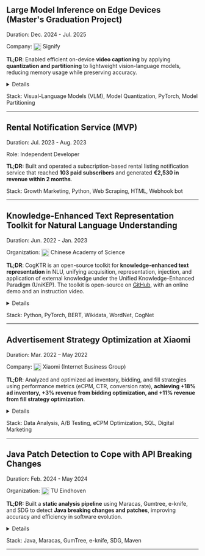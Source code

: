 ## Large Model Inference on Edge Devices (Master's Graduation Project)
Duration: Dec. 2024 - Jul. 2025

Company: <img src="https://companieslogo.com/img/orig/LIGHT.AS-acc5c0bd.png" alt="casia" height="20" style="vertical-align: middle;"> Signify

**TL;DR**: Enabled efficient on-device **video captioning** by applying **quantization and partitioning** to lightweight vision-language models, reducing memory usage while preserving accuracy.

<details>
<summary> Details </summary>
Large scale Vision-Language Models (VLMs) application in video captioning is inhibited due to their high computational and memory footprint. This project investigates methods for enabling efficient on-device inference by leveraging model quantization and segmentation strategies. The work initiates with an evaluation of various lightweight VLMs to shortlist potential candidates based on their availability as open-sources, replicable results, and model sizes. Both post-training quantization and quantization-aware training techniques are considered to shrink model sizes while maintaining captioning effectiveness. Additional partitioning schemes such as encoder-decoder separation and sliding window inference are proposed to partition the inference load among edge devices. Experiment results conducted with MSVD and MSR-VTT datasets verify their effectiveness with considerable savings in memory consumption while incurring minimal sacrifices in terms of effectiveness. The work concludes with considerations for pragmatic deployment together with an outline of directions for futures in hybrid edge-cloud architecture for captioning.

</details>

Stack: Visual-Language Models (VLM), Model Quantization, PyTorch, Model Partitioning

---

## Rental Notification Service (MVP)

Duration: Jul. 2023 - Aug. 2023

Role: Independent Developer

**TL;DR:** Built and operated a subscription-based rental listing notification service that reached **103 paid subscribers** and generated **€2,530 in revenue within 2 months**.

Stack: Growth Marketing, Python, Web Scraping, HTML, Webhook bot

---

## Knowledge-Enhanced Text Representation Toolkit for Natural Language Understanding

Duration: Jun. 2022 - Jan. 2023


Organization: <img src="https://pbs.twimg.com/profile_images/1384046724730089475/c-14qjh0_400x400.png" alt="casia" height="20" style="vertical-align: middle;"> Chinese Academy of Science

**TL;DR**: CogKTR is an open-source toolkit for **knowledge-enhanced text representation** in NLU, unifying acquisition, representation, injection, and application of external knowledge under the Unified Knowledge-Enhanced Paradigm (UniKEP). The toolkit is open-source on [GitHub](https://github.com/CogNLP/CogKTR), with an online demo and an instruction video.

<details>
<summary> Details </summary>
Modern NLP starts with text representation, converting discrete texts into continuous embeddings.
While pre-trained language models (PLMs) excel at this and have advanced natural language understanding (NLU), they usually rely only on textual context—insufficient for knowledge-intensive tasks. Integrating external knowledge into PLMs can produce richer, more knowledgeable representations. However, existing knowledge-enhanced methods vary greatly, making them hard to reproduce, extend, or combine.

To address this, we introduce CogKTR, a knowledge-enhanced text representation toolkit based on our Unified Knowledge-Enhanced Paradigm (UniKEP).
It includes four stages:

- Knowledge acquisition
- Knowledge representation
- Knowledge injection
- Knowledge application

CogKTR offers:

- Easy-to-use knowledge acquisition interfaces
- Multi-source knowledge embeddings
- Multiple knowledge-enhanced models
- Support for diverse knowledge-intensive NLU tasks

</details>

Stack: Python, PyTorch, BERT, Wikidata, WordNet, CogNet

---

## Advertisement Strategy Optimization at Xiaomi
Duration: Mar. 2022 – May 2022

Company: <img src="https://upload.wikimedia.org/wikipedia/commons/2/29/Xiaomi_logo.svg" alt="Xiaomi" height="20" style="vertical-align: middle;"> Xiaomi (Internet Business Group)


**TL;DR**: Analyzed and optimized ad inventory, bidding, and fill strategies using performance metrics (eCPM, CTR, conversion rate), **achieving +18% ad inventory, +3% revenue from bidding optimization, and +11% revenue from fill strategy optimization**.

<details>
<summary> Details </summary>

Conducted data analysis on ad slot utilization within Xiaomi content feed to identify underutilized inventory, expanding available ad space by 18% and boosting advertiser fill rate and revenue. Designed and ran A/B tests to optimize bidding algorithms and filtering strategies in video feeds, increasing eCPM and advertiser revenue by 3%. Evaluated and adjusted ad prioritization rules for video detail pages, improving eCPM and advertiser revenue by 11% through refined fill strategies.

</details>

Stack: Data Analysis, A/B Testing, eCPM Optimization, SQL, Digital Marketing

---
## Java Patch Detection to Cope with API Breaking Changes
Duration: Feb. 2024 - May 2024

Organization: <img src="https://fusenet.eu/sites/default/files/tue.png" alt="e" height="20" style="vertical-align: middle;"> TU Eindhoven

**TL;DR:** Built a **static analysis pipeline** using Maracas, Gumtree, e-knife, and SDG to detect **Java breaking changes and patches**, improving accuracy and efficiency in software evolution.

<details>
<summary> Details </summary>
During the process of software evolution, the dynamic relationship between dependencies and dependants often leads to breaking changes that disrupt software functionality. This report explores a pipeline designed to detect and analyze these breaking changes using a combination of static analysis, code differencing, and code slicing tools. I integrate Maracas, Gumtree, e-knife, and SDG to generate a comprehensive database of broken use slices and their corresponding patches. My methodology offers a structured approach to identifying and understanding the impact of breaking changes on client code. It contributes to the efficiency and accuracy of patch generation in Java software ecosystems.
</details>

Stack: Java, Maracas, GumTree, e-knife, SDG, Maven

---



